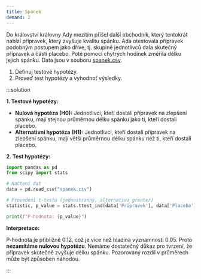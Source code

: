 ```yaml
---
title: Spánek
demand: 2
---
```


Do království královny Ady mezitím přišel další obchodník, který tentokrát nabízí přípravek, který zvyšuje kvalitu spánku. Ada otestovala přípravek podobným postupem jako dříve, tj. skupině jednotlivců dala skutečný přípravek a části placebo. Poté pomocí chytrých hodinek změřila délku jejich spánku. Data jsou v souboru [spanek.csv](assets/spanek.csv).

1. Definuj testové hypotézy.
1. Proveď test hypotézy a vyhodnoť výsledky.

:::solution

**1. Testové hypotézy:**

- **Nulová hypotéza (H0):** Jednotlivci, kteří dostali přípravek na zlepšení spánku, mají stejnou průměrnou délku spánku jako ti, kteří dostali placebo.
- **Alternativní hypotéza (H1):** Jednotlivci, kteří dostali přípravek na zlepšení spánku, mají větší průměrnou délku spánku než ti, kteří dostali placebo.

**2. Test hypotézy:**

```python
import pandas as pd
from scipy import stats

# Načtení dat
data = pd.read_csv("spanek.csv")

# Provedení t-testu (jednostranný, alternativa greater)
statistic, p_value = stats.ttest_ind(data['Pripravek'], data['Placebo'], alternative='greater', equal_var=False)

print(f"P-hodnota: {p_value}")
```

**Interpretace:**

P-hodnota je přibližně 0.12, což je více než hladina významnosti 0.05. Proto **nezamítáme nulovou hypotézu**. Nemáme dostatečný důkaz pro tvrzení, že přípravek skutečně zvyšuje délku spánku. Pozorovaný rozdíl v průměrech může být způsoben náhodou.

:::
